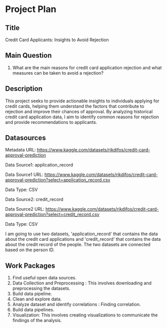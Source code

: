 # Project Plan

## Title
Credit Card Applicants: Insights to Avoid Rejection

## Main Question
1. What are the main reasons for credit card application rejection and what measures can be taken to avoid a rejection?

## Description

This project seeks to provide actionable insights to individuals applying for credit cards, helping them understand the factors that contribute to rejection and improve their chances of approval. By analyzing historical credit card application data, I aim to identify common reasons for rejection and provide recommendations to applicants.

## Datasources
Metadata URL: https://www.kaggle.com/datasets/rikdifos/credit-card-approval-prediction


Data Source1: application_record

Data Source1 URL: https://www.kaggle.com/datasets/rikdifos/credit-card-approval-prediction?select=application_record.csv

Data Type: CSV


Data Source2: credit_record

Data Source2 URL: https://www.kaggle.com/datasets/rikdifos/credit-card-approval-prediction?select=credit_record.csv

Data Type: CSV


I am going to use two datasets, 'application_record' that contains the data about the credit card applications and 'credit_record' that contains the data about the credit record of the people. The two datasets are connected based on the person ID.

## Work Packages

1. Find useful open data sources.
2. Data Collection and Preprocessing : This involves downloading and preprocessing the datasets.
3. Build data pipeline.
4. Clean and explore data.
5. Analyze dataset and identify correlations : Finding correlation.
6. Build data pipelines.
7. Visualization: This involves creating visualizations to communicate the findings of the analysis.
